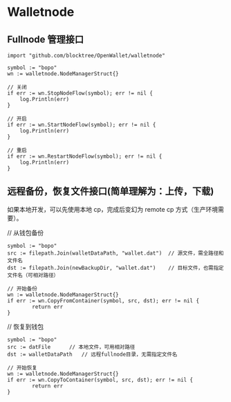 # Walletnode


## Fullnode 管理接口

	import "github.com/blocktree/OpenWallet/walletnode"

	symbol := "bopo"
	wn := walletnode.NodeManagerStruct{}

	// 关闭
	if err := wn.StopNodeFlow(symbol); err != nil {
		log.Println(err)
	}

	// 开启
	if err := wn.StartNodeFlow(symbol); err != nil {
		log.Println(err)
	}

	// 重启
	if err := wn.RestartNodeFlow(symbol); err != nil {
		log.Println(err)
	}

## 远程备份，恢复文件接口(简单理解为：上传，下载)

如果本地开发，可以先使用本地 cp，完成后变幻为 remote cp 方式（生产环境需要）。

// 从钱包备份
```
symbol := "bopo"
src := filepath.Join(walletDataPath, "wallet.dat")  // 源文件，需全路径和文件名
dst := filepath.Join(newBackupDir, "wallet.dat")	// 目标文件，也需指定文件名（可相对路径）

// 开始备份
wn := walletnode.NodeManagerStruct{}
if err := wn.CopyFromContainer(symbol, src, dst); err != nil {
		return err
}
```

// 恢复到钱包
```
symbol := "bopo"
src := datFile		// 本地文件，可用相对路径
dst := walletDataPath	// 远程fullnode目录，无需指定文件名

// 开始恢复
wn := walletnode.NodeManagerStruct{}
if err := wn.CopyToContainer(symbol, src, dst); err != nil {
		return err
}


```